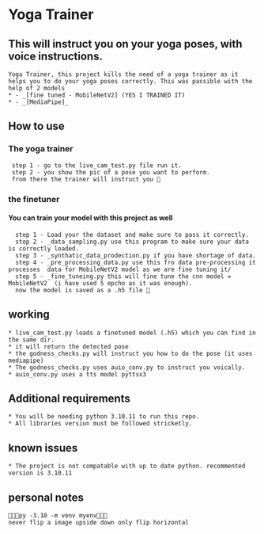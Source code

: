 # Yoga Trainer


## This will instruct you on your yoga poses, with voice instructions.
    Yoga Trainer, this project kills the need of a yoga trainer as it helps you to do your yoga poses correctly. This was passible with the help of 2 models
    * - _[fine tuned - MobileNetV2] (YES I TRAINED IT)
    * - _[MediaPipe]_


## How to use 
  ### The yoga trainer
     step 1 - go to the live_cam_test.py file run it.
     step 2 - you show the pic of a pose you want to perform.
     from there the trainer will instruct you 🎉
  ### the finetuner 
  #### You can train your model with this project as well
      step 1 - Load your the dataset and make sure to pass it correctly.
      step 2 - _data_sampling.py use this program to make sure your data is correctly loaded.
      step 3 - _synthatic_data_prodection.py if you have shortage of data.
      step 4 - _pre_processing_data.py use this fro data pre-processing it processes  data for MobileNetV2 model as we are fine tuning it/
      step 5 - _fine_tuneing.py this will fine tune the cnn model = MobileNetV2  (i have used 5 epcho as it was enough).
      now the model is saved as a .h5 file 🎉


## working
    * live_cam_test.py loads a finetuned model (.h5) which you can find in the same dir.
    * it will return the detected pose
    * the godness_checks.py will instruct you how to do the pose (it uses mediapipe)
    * The godness_checks.py uses auio_conv.py to instruct you voically.
    * auio_conv.py uses a tts model pyttsx3


## Additional requirements
    * You will be needing python 3.10.11 to run this repo.
    * All libraries version must be followed stricketly.


## known issues 
    * The project is not compatable with up to date python. recommented version is 3.10.11


## personal notes
    🔴🔴🔴py -3.10 -m venv myenv🔴🔴🔴
    never flip a image upside down only flip horizontal 

